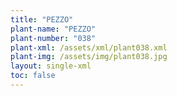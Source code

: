 ```yaml
---
title: "PEZZO"
plant-name: "PEZZO"
plant-number: "038"
plant-xml: /assets/xml/plant038.xml
plant-img: /assets/img/plant038.jpg
layout: single-xml
toc: false
---
```

